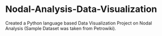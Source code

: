 # Nodal-Analysis-Data-Visualization
Created a Python language based Data Visualization Project on Nodal Analysis (Sample Dataset was taken from Petrowiki).
